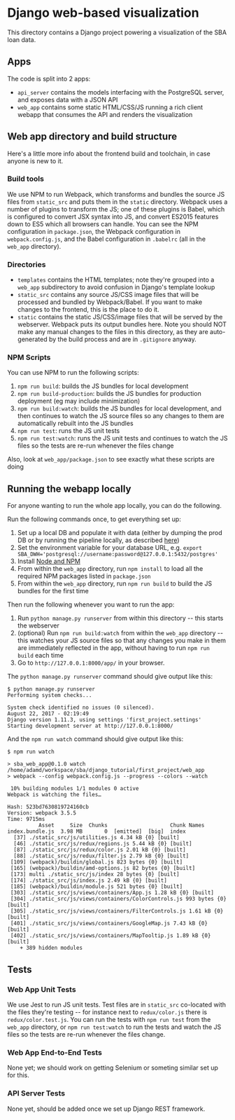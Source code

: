 # Django web-based visualization

This directory contains a Django project powering a visualization of the SBA loan data.

## Apps

The code is split into 2 apps:
- `api_server` contains the models interfacing with the PostgreSQL server, and exposes data with a JSON API
- `web_app` contains some static HTML/CSS/JS running a rich client webapp that consumes the API and renders the visualization

## Web app directory and build structure

Here's a little more info about the frontend build and toolchain, in case anyone is new to it.

### Build tools

We use NPM to run Webpack, which transforms and bundles the source JS files from `static_src` and puts them in the `static` directory.  Webpack uses a number of plugins to transform the JS; one of these plugins is Babel, which is configured to convert JSX syntax into JS, and convert ES2015 features down to ES5 which all browsers can handle.  You can see the NPM configuration in `package.json`, the Webpack configuration in `webpack.config.js`, and the Babel configuration in `.babelrc` (all in the `web_app` directory).

### Directories

- `templates` contains the HTML templates; note they're grouped into a `web_app` subdirectory to avoid confusion in Django's template lookup
- `static_src` contains any source JS/CSS image files that will be processed and bundled by Webpack/Babel.  If you want to make changes to the frontend, this is the place to do it.
- `static` contains the static JS/CSS/image files that will be served by the webserver.  Webpack puts its output bundles here.  Note you should NOT make any manual changes to the files in this directory, as they are auto-generated by the build process and are in `.gitignore` anyway.

### NPM Scripts

You can use NPM to run the following scripts:
1. `npm run build`: builds the JS bundles for local development
1. `npm run build-production`: builds the JS bundles for production deployment (eg may include minimization)
1. `npm run build:watch`: builds the JS bundles for local development, and then continues to watch the JS source files so any changes to them are automatically rebuilt into the JS bundles
1. `npm run test`: runs the JS unit tests
1. `npm run test:watch`: runs the JS unit tests and continues to watch the JS files so the tests are re-run whenever the files change

Also, look at `web_app/package.json` to see exactly what these scripts are doing

## Running the webapp locally

For anyone wanting to run the whole app locally, you can do the following.


Run the following commands once, to get everything set up:

1. Set up a local DB and populate it with data (either by dumping the prod DB or by running the pipeline locally, as described [here](../../pipeline/README.md))
1. Set the environment variable for your database URL, e.g. `export SBA_DWH='postgresql://username:password@127.0.0.1:5432/postgres'`
1. Install [Node and NPM](https://www.npmjs.com/get-npm)
1. From within the `web_app` directory, run `npm install` to load all the required NPM packages listed in `package.json`
1. From within the `web_app` directory, run `npm run build` to build the JS bundles for the first time

Then run the following whenever you want to run the app:

1. Run `python manage.py runserver` from within this directory -- this starts the webserver
1. (optional) Run `npm run build:watch` from within the `web_app` directory -- this watches your JS source files so that any changes you make in them are immediately reflected in the app, without having to run `npm run build` each time
1. Go to `http://127.0.0.1:8000/app/` in your browser.

The `python manage.py runserver` command should give output like this:
```
$ python manage.py runserver
Performing system checks...

System check identified no issues (0 silenced).
August 22, 2017 - 02:19:49
Django version 1.11.3, using settings 'first_project.settings'
Starting development server at http://127.0.0.1:8000/
```

And the `npm run watch` command should give output like this:
```
$ npm run watch

> sba_web_app@0.1.0 watch /home/adamd/workspace/sba/django_tutorial/first_project/web_app
> webpack --config webpack.config.js --progress --colors --watch

 10% building modules 1/1 modules 0 active                                         
Webpack is watching the files…

Hash: 523bd7630819724160cb                                                              
Version: webpack 3.5.5
Time: 9715ms
          Asset     Size  Chunks                    Chunk Names
index.bundle.js  3.98 MB       0  [emitted]  [big]  index
  [37] ./static_src/js/utilities.js 4.34 kB {0} [built]
  [46] ./static_src/js/redux/regions.js 5.44 kB {0} [built]
  [87] ./static_src/js/redux/color.js 2.01 kB {0} [built]
  [88] ./static_src/js/redux/filter.js 2.79 kB {0} [built]
 [109] (webpack)/buildin/global.js 823 bytes {0} [built]
 [165] (webpack)/buildin/amd-options.js 82 bytes {0} [built]
 [173] multi ./static_src/js/index 28 bytes {0} [built]
 [174] ./static_src/js/index.js 2.49 kB {0} [built]
 [185] (webpack)/buildin/module.js 521 bytes {0} [built]
 [303] ./static_src/js/views/containers/App.js 1.28 kB {0} [built]
 [304] ./static_src/js/views/containers/ColorControls.js 993 bytes {0} [built]
 [305] ./static_src/js/views/containers/FilterControls.js 1.61 kB {0} [built]
 [401] ./static_src/js/views/containers/GoogleMap.js 7.43 kB {0} [built]
 [402] ./static_src/js/views/containers/MapTooltip.js 1.89 kB {0} [built]
    + 389 hidden modules
```


## Tests

### Web App Unit Tests

We use Jest to run JS unit tests.  Test files are in `static_src` co-located with the files they're testing -- for instance next to `redux/color.js` there is `redux/color.test.js`.  You can run the tests with `npm run test` from the `web_app` directory, or `npm run test:watch` to run the tests and watch the JS files so the tests are re-run whenever the files change.

### Web App End-to-End Tests

None yet; we should work on getting Selenium or someting similar set up for this.

### API Server Tests

None yet, should be added once we set up Django REST framework.


